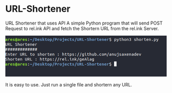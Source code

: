 # URL-Shortener
URL Shortener that uses API
A simple Python program that will send POST Request to rel.ink API and fetch the Shortern URL from the rel.ink Server.

![URL Shortener](https://raw.githubusercontent.com/anujsaxenadev/URL-Shortener/master/Shortener.png "URL Shortener")

It is easy to use. Just run a single file and shortern any URL.
